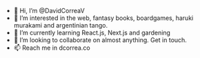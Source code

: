 - 👋 Hi, I’m @DavidCorreaV
- 👀 I’m interested in the web, fantasy books, boardgames, haruki murakami and argentinian tango.
- 🌱 I’m currently learning React.js, Next.js and gardening
- 💞️ I’m looking to collaborate on almost anything. Get in touch.
- 📫 Reach me in dcorrea.co

<!---
DavidCorreaV/DavidCorreaV is a ✨ special ✨ repository because its `README.md` (this file) appears on your GitHub profile.
You can click the Preview link to take a look at your changes.
--->
